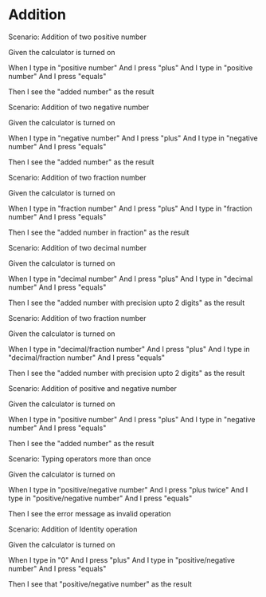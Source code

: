# Addition

Scenario: Addition of two positive number
  
  Given the calculator is turned on 
  
  When I type in "positive number"
  And I press "plus"
  And I type in "positive number"
  And I press "equals"
  
  Then I see the "added number" as the result

Scenario: Addition of two negative number
  
  Given the calculator is turned on 
  
  When I type in "negative number"
  And I press "plus"
  And I type in "negative number"
  And I press "equals"
  
  Then I see the "added number" as the result

Scenario: Addition of two fraction number
  
  Given the calculator is turned on 
  
  When I type in "fraction number"
  And I press "plus"
  And I type in "fraction number"
  And I press "equals"
  
  Then I see the "added number in fraction" as the result

Scenario: Addition of two decimal number
  
  Given the calculator is turned on 
  
  When I type in "decimal number"
  And I press "plus"
  And I type in "decimal number"
  And I press "equals"
  
  Then I see the "added number with precision upto 2 digits" as the result

Scenario: Addition of two fraction number
  
  Given the calculator is turned on 
  
  When I type in "decimal/fraction number"
  And I press "plus"
  And I type in "decimal/fraction number"
  And I press "equals"
  
  Then I see the "added number with precision upto 2 digits" as the result

Scenario: Addition of positive and negative number
  
  Given the calculator is turned on 
  
  When I type in "positive number"
  And I press "plus"
  And I type in "negative number"
  And I press "equals"
  
  Then I see the "added number" as the result

Scenario: Typing operators more than once
  
  Given the calculator is turned on 
  
  When I type in "positive/negative number"
  And I press "plus twice"
  And I type in "positive/negative number"
  And I press "equals"
  
  Then I see the error message as invalid operation 

Scenario: Addition of Identity operation
  
  Given the calculator is turned on 
  
  When I type in "0"
  And I press "plus"
  And I type in "positive/negative number"
  And I press "equals"
  
  Then I see that "positive/negative number" as the result
